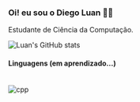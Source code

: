 ### Oi! eu sou o Diego Luan 🐢👋

Estudante de Ciência da Computação.

![Luan's GitHub stats](https://github-readme-stats.vercel.app/api?username=luanZd&show_icons=true&theme=dark)


#### Linguagens (em aprendizado...)

<div style="display: inline_block"><br/>
<img aling="center" alt="cpp" src="https://img.shields.io/badge/C%2B%2B-00599C?style=for-the-badge&logo=c%2B%2B&logoColor=white">

